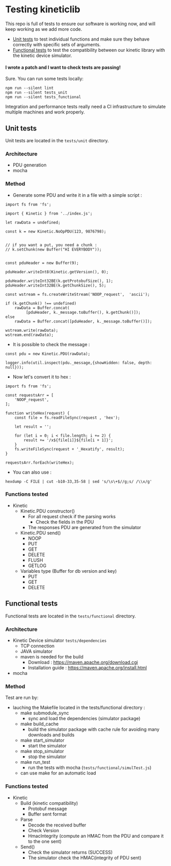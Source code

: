 # Testing kineticlib

This repo is full of tests to ensure our software is working now, and will keep
working as we add more code.

* [Unit tests](#unit-tests)  to test individual functions and make sure they
 behave correctly with specific sets of arguments.
* [Functional tests](#functional-tests) to test the compatibility between our 
 kinetic library with the kinetic device simulator.

#### I wrote a patch and I want to check tests are passing!

Sure. You can run some tests locally:

```
npm run --silent lint
npm run --silent tests_unit
npm run --silent tests_functional
```

Integration and performance tests really need a CI infrastructure to simulate
multiple machines and work properly.

## Unit tests

Unit tests are located in the `tests/unit` directory.

### Architecture

* PDU generation
* mocha

### Method

* Generate some PDU and write it in a file with a simple script :

```node
import fs from 'fs';

import { Kinetic } from '../index.js';

let rawData = undefined;

const k = new Kinetic.NoOpPDU(123, 9876798);


// if you want a put, you need a chunk : 
// k.setChunk(new Buffer("HI EVERYBODY"));


const pduHeader = new Buffer(9);

pduHeader.writeInt8(Kinetic.getVersion(), 0);

pduHeader.writeInt32BE(k.getProtobufSize(), 1);
pduHeader.writeInt32BE(k.getChunkSize(), 5);

const wstream = fs.createWriteStream('NOOP_request',  'ascii');

if (k.getChunk() !== undefined)
    rawData = Buffer.concat(
         [pduHeader, k._message.toBuffer(), k.getChunk()]);
else
    rawData = Buffer.concat([pduHeader, k._message.toBuffer()]);

wstream.write(rawData);
wstream.end(rawData);
```

* It is possible to check the message :

```node
const pdu = new Kinetic.PDU(rawData);

logger.info(util.inspect(pdu._message,{showHidden: false, depth: null}));
```

* Now let's convert it to hex :

```node
import fs from 'fs';

const requestsArr = [
    'NOOP_request',
];

function writeHex(request) {
    const file = fs.readFileSync(request , 'hex');

    let result = '';

    for (let i = 0; i < file.length; i += 2) {
        result += '/x${file[i]}${file[i + 1]}';
    }
    fs.writeFileSync(request + '_Hexatify', result);
}

requestsArr.forEach(writeHex);
```
  
  - You can also use :
  
  ``` 
  hexdump -C FILE | cut -b10-33,35-58 | sed 's/\s\+$//g;s/ /\\x/g' 
  ```

### Functions tested

* Kinetic
   - Kinetic.PDU constructor()
     - For all request check if the parsing works
       - Check the fields in the PDU
     - The responses PDU are generated from the simulator
   - Kinetic.PDU send()
     - NOOP
     - PUT
     - GET
     - DELETE
     - FLUSH
     - GETLOG
   - Variables type (Buffer for db version and key)
     - PUT
     - GET
     - DELETE
   
## Functional tests

Functional tests are located in the `tests/functional` directory.

### Architecture

* Kinetic Device simulator `tests/dependencies`
  - TCP connection
  - JAVA simulator
  - maven is needed for the build
    - Download : https://maven.apache.org/download.cgi
    - Installation guide : https://maven.apache.org/install.html
* mocha

### Method

Test are run by:
* lauching the Makefile located in the tests/functional directory :
  - make submodule_sync
    - sync and load the dependencies (simulator package) 
  - make build_cache
    - build the simulator package with cache rule for avoiding many downloads 
      and builds
  - make start_simulator
    - start the simulator
  - make stop_simulator
    - stop the simulator
  - make run_test
    - run the tests with mocha (`tests/functional/simulTest.js`)
  - can use make for an automatic load

### Functions tested

* Kinetic
  - Build (kinetic compatibility)
    - Protobuf message
    - Buffer sent format
  - Parse
    - Decode the received buffer
    - Check Version
    - HmacIntegrity 
      (compute an HMAC from the PDU and compare it to the one sent)
  - Send()
    - Check the simulator returns (SUCCESS)
    - The simulator check the HMAC(integrity of PDU sent)
